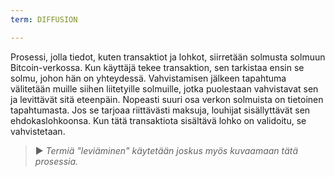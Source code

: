 ```yaml
---
term: DIFFUSION

---
```

Prosessi, jolla tiedot, kuten transaktiot ja lohkot, siirretään solmusta solmuun Bitcoin-verkossa. Kun käyttäjä tekee transaktion, sen tarkistaa ensin se solmu, johon hän on yhteydessä. Vahvistamisen jälkeen tapahtuma välitetään muille siihen liitetyille solmuille, jotka puolestaan vahvistavat sen ja levittävät sitä eteenpäin. Nopeasti suuri osa verkon solmuista on tietoinen tapahtumasta. Jos se tarjoaa riittävästi maksuja, louhijat sisällyttävät sen ehdokaslohkoonsa. Kun tätä transaktiota sisältävä lohko on validoitu, se vahvistetaan.

> ► *Termiä "leviäminen" käytetään joskus myös kuvaamaan tätä prosessia.*